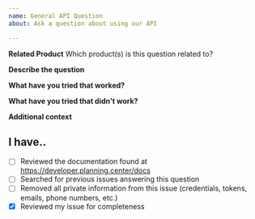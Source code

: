 ```yaml
---
name: General API Question
about: Ask a question about using our API

---
```


**Related Product**
Which product(s) is this question related to?
<!-- Pick one: Check-Ins, Giving, Groups, People, Services, Resources, Webhooks -->

<!-- PLEASE DO NOT INCLUDE YOUR CLIENT ID, APPLICATION ID, OR SECRET IN THIS ISSUE. WE WILL REVOKE YOUR TOKEN IF YOU DO. -->

**Describe the question**
<!-- Replace this line with your question. Including information like the API endpoint you're trying to access will greatly improve our ability to give you a helpful answer. -->

**What have you tried that worked?**


**What have you tried that didn't work?**


**Additional context**
<!-- Add any other context or screenshots about the feature request here. -->


## I have..

- [ ] Reviewed the documentation found at https://developer.planning.center/docs
- [ ] Searched for previous issues answering this question
- [ ] Removed all private information from this issue (credentials, tokens, emails, phone numbers, etc.)
- [x] Reviewed my issue for completeness
